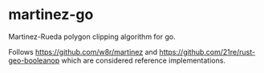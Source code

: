 # martinez-go
Martinez-Rueda polygon clipping algorithm for go.

Follows https://github.com/w8r/martinez and https://github.com/21re/rust-geo-booleanop which are considered reference implementations. 


